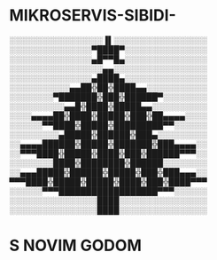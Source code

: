 # MIKROSERVIS-SIBIDI-
░░░░░░░░░░░░░░░░░▐▌░░░░░░░░░░░░░░░░░
░░░░░░░░░░░░░░░▀████▀░░░░░░░░░░░░░░░
░░░░░░░░░░░░░░░▄█▀▀█▄░░░░░░░░░░░░░░░
░░░░░░░░░░░░░░░░░▄▄░░░░░░░░░░░░░░░░░
░░░░░░░░░░░░░░░▄████▄░░░░░░░░░░░░░░░
░░░░░░░░░░░▄▄██╬██╬████▄▄░░░░░░░░░░░
░░░░░░░░▀███████╬███╬██████▀░░░░░░░░
░░░░░░░░░░▄▄█╬████╬█████▄▄░░░░░░░░░░
░░░░▄▄▄▄██╬████╬█████╬███╬██▄▄▄▄░░░░
░░░░░░▀▀████╬█████╬█████████▀▀░░░░░░
░░░░░░░░░▄█████╬██████╬███▄░░░░░░░░░
░░▄▄▄▄██████╬█████╬███████╬███▄▄▄▄░░
░░▀▀▀████╬█████╬████╬███╬██████▀▀▀░░
░░░░░░░░████╬████████╬██████░░░░░░░░
░░▄▄▄█████╬██████╬█████╬███╬███▄▄▄░░
▀▀▀████╬█████╬█████╬████╬███╬████▀▀▀
░░░░░░▀▀▀██████████████████▀▀▀░░░░░░
░░░░░░░░░░░░░░░░████░░░░░░░░░░░░░░░░
░░░░░░░░░░░░░░░░████░░░░░░░░░░░░░░░░
# S NOVIM GODOM
